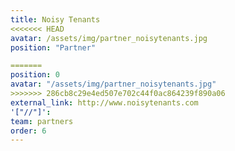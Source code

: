 ```yaml
---
title: Noisy Tenants
<<<<<<< HEAD
avatar: /assets/img/partner_noisytenants.jpg
position: "Partner"

=======
position: 0
avatar: "/assets/img/partner_noisytenants.jpg"
>>>>>>> 286cb8c29e4ed507e702c44f0ac864239f890a06
external_link: http://www.noisytenants.com
'["//"]': 
team: partners
order: 6
---
```


